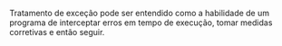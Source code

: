 Tratamento de exceção pode ser entendido como a habilidade de um programa de interceptar erros em tempo de execução, tomar medidas corretivas e então seguir.